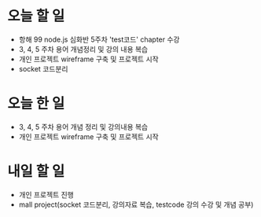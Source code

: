 # 오늘 할 일

- 항해 99 node.js 심화반 5주차 'test코드' chapter 수강
- 3, 4, 5 주차 용어 개념정리 및 강의 내용 복습
- 개인 프로젝트 wireframe 구축 및 프로젝트 시작
- socket 코드분리

# 오늘 한 일

- 3, 4, 5 주차 용어 개념 정리 및 강의내용 복습
- 개인 프로젝트 wireframe 구축 및 프로젝트 시작

# 내일 할 일

- 개인 프로젝트 진행
- mall project(socket 코드분리, 강의자료 복습, testcode 강의 수강 및 개념 공부)

